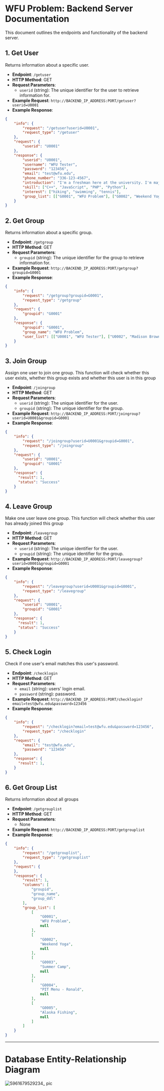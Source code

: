 # WFU Problem: Backend Server Documentation

This document outlines the endpoints and functionality of the backend server.

## 1. Get User

Returns information about a specific user.

- **Endpoint**: `/getuser`
- **HTTP Method**: GET
- **Request Parameters**:
  - `userid` (string): The unique identifier for the user to retrieve information for.
- **Example Request**: `http://BACKEND_IP_ADDRESS:PORT/getuser?userid=U0001`
- **Example Response**:

```json
{
    "info": {
        "request": "/getuser?userid=U0001",
        "request_type": "/getuser"
    },
    "request": {
        "userid": "U0001"
    },
    "response": {
        "userid": "U0001",
        "username": "WFU Tester",
        "password": "123456",
        "email": "test@wfu.edu",
        "phone_number": "336-123-4567",
        "introduction": "I'm a freshman here at the university. I'm majoring in business and I'm really excited to learn more about entrepreneurship and marketing. In my free time, I love playing basketball, listening to music, and watching movies. I'm also really interested in getting involved in student organizations and volunteering in the community.",
        "skill": ["C++", "JavaScript", "PHP", "Python"],
        "interest": ["hiking", "swimming", "tennis"],
        "group_list": [["G0001", "WFU Problem"], ["G0002", "Weekend Yoga"], ["G0003", "Summer Camp"], ["G0004", "PIT Menu - Ronald"]]
    }
}

```

## 2. Get Group

Returns information about a specific group.

- **Endpoint**: `/getgroup`
- **HTTP Method**: GET
- **Request Parameters**:
  - `groupid` (string): The unique identifier for the group to retrieve information for.
- **Example Request**: `http://BACKEND_IP_ADDRESS:PORT/getgroup?groupid=G0001`
- **Example Response**:

```json
{
    "info": {
        "request": "/getgroup?groupid=G0001",
        "request_type": "/getgroup"
    },
    "request": {
        "groupid": "G0001"
    },
    "response": {
        "groupid": "G0001",
        "group_name": "WFU Problem",
        "user_list": [["U0001", "WFU Tester"], ["U0002", "Madison Brown"], ["U0003", "Emma Davis"], ["U0004", "Emily Thomas"]]
    }
}
```

## 3. Join Group

Assign one user to join one group. This function will check whether this user exists, whether this group exists and whether this user is in this group

- **Endpoint**: `/joingroup`
- **HTTP Method**: GET
- **Request Parameters**:
  - `userid` (string): The unique identifier for the user.
  - `groupid` (string): The unique identifier for the group.
- **Example Request**: `http://BACKEND_IP_ADDRESS:PORT/joingroup?userid=U0001&groupid=G0001`
- **Example Response**:

```json
{
    "info": {
        "request": "/joingroup?userid=U0001&groupid=G0001",
        "request_type": "/joingroup"
    },
    "request": {
        "userid": "U0001",
        "groupid": "G0001"
    },
    "response": {
      "result": 1,
      "status": "Success"
    }
}
```

## 4. Leave Group

Make one user leave one group. This function will check whether this user has already joined this group

- **Endpoint**: `/leavegroup`
- **HTTP Method**: GET
- **Request Parameters**:
  - `userid` (string): The unique identifier for the user.
  - `groupid` (string): The unique identifier for the group.
- **Example Request**: `http://BACKEND_IP_ADDRESS:PORT/leavegroup?userid=U0001&groupid=G0001`
- **Example Response**:

```json
{
    "info": {
        "request": "/leavegroup?userid=U0001&groupid=G0001",
        "request_type": "/leavegroup"
    },
    "request": {
        "userid": "U0001",
        "groupid": "G0001"
    },
    "response": {
      "result": 1,
      "status": "Success"
    }
}
```

## 5. Check Login

Check if one user's email matches this user's password.

- **Endpoint**: `/checklogin`
- **HTTP Method**: GET
- **Request Parameters**:
  - `email` (string): users' login email.
  - `password` (string): password.
- **Example Request**: `http://BACKEND_IP_ADDRESS:PORT/checklogin?email=test@wfu.edu&password=123456`
- **Example Response**:

```json
{
    "info": {
        "request": "/checklogin?email=test@wfu.edu&password=123456",
        "request_type": "/checklogin"
    },
    "request": {
        "email": "test@wfu.edu",
        "password": "123456"
    },
    "response": {
      "result": 1,
    }
}
```

## 6. Get Group List

Returns information about all groups

- **Endpoint**: `/getgrouplist`
- **HTTP Method**: GET
- **Request Parameters**:
  - None
- **Example Request**: `http://BACKEND_IP_ADDRESS:PORT/getgrouplist`
- **Example Response**:

```json
{
    "info": {
        "request": "/getgrouplist",
        "request_type": "/getgrouplist"
    },
    "request": {
    },
    "response": {
        "result": 1,
        "columns": [
            "groupid",
            "group_name",
            "group_ddl"
        ],
        "group_list": [
            [
                "G0001",
                "WFU Problem",
                null
            ],
            [
                "G0002",
                "Weekend Yoga",
                null
            ],
            [
                "G0003",
                "Summer Camp",
                null
            ],
            [
                "G0004",
                "PIT Menu - Ronald",
                null
            ],
            [
                "G0005",
                "Alaska Fishing",
                null
            ]
        ]
    }
}
```

---

# Database Entity-Relationship Diagram
![5961679529234_ pic](https://user-images.githubusercontent.com/90367338/227064603-077321c1-b8c5-4750-b409-ec634d5dd24c.jpg)

